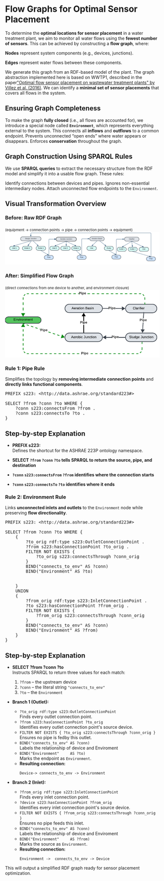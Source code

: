 
# Flow Graphs for Optimal Sensor Placement

To determine the **optimal locations for sensor placement** in a water treatment plant, we aim to monitor all water flows using the **fewest number of sensors**. This can be achieved by constructing a **flow graph**, where:

**Nodes** represent system components (e.g., devices, junctions).

**Edges** represent water flows between these components.

We generate this graph from an RDF-based model of the plant. The graph abstraction implemented here is based on WWTP1, described in the paper["Optimal flow sensor placement on wastewater treatment plants" by Villez et al. (2016)](https://doi.org/10.1016/j.watres.2016.05.068). We can identify a **minimal set of sensor placements** that covers all flows in the system.

## Ensuring Graph Completeness

To make the graph **fully closed** (i.e., all flows are accounted for), we introduce a special node called **`Environment`**, which represents everything external to the system. This connects all **inflows** and **outflows** to a common endpoint.
Prevents unconnected “open ends” where water appears or disappears.
Enforces **conservation** throughout the graph.

## Graph Construction Using SPARQL Rules

We use **SPARQL queries** to extract the necessary structure from the RDF model and simplify it into a usable flow graph. These rules:

Identify connections between devices and pipes.
Ignores non-essential intermediary nodes.
Attach unconnected flow endpoints to the `Environment`.


## Visual Transformation Overview

### Before: Raw RDF Graph
<sub>(equipment → connection points → pipe → connection points → equipment)</sub>  
![Before: RDF Graph](./images/WTS1.png)

### After: Simplified Flow Graph
<sub>(direct connections from one device to another, and environment closure)</sub>  
![After: Flow Graph](./images/Process_Graph.png)



### Rule 1: Pipe Rule

Simplifies the topology by **removing intermediate connection points** and **directly links functional components**.

<pre>
PREFIX s223: &lt;http://data.ashrae.org/standard223#&gt;

SELECT ?from ?conn ?to WHERE {
    ?conn s223:connectsFrom ?from .
    ?conn s223:connectsTo ?to .
}
</pre>

## Step-by-step Explanation

- **PREFIX s223:**  
  Defines the shortcut for the ASHRAE 223P ontology namespace.

- **SELECT `?from` `?conn` `?to` tells SPARQL to return the source, pipe, and destination**  

- **`?conn` `s223:connectsFrom` `?from` identifies where the connection starts**

- **`?conn` `s223:connectsTo` `?to` identifies where it ends**

### Rule 2: Environment Rule

Links **unconnected inlets and outlets** to the `Environment` node while preserving **flow directionality**.

<pre>
PREFIX s223: &lt;http://data.ashrae.org/standard223#&gt;

SELECT ?from ?conn ?to WHERE {
    {
        ?to_orig rdf:type s223:OutletConnectionPoint .
        ?from s223:hasConnectionPoint ?to_orig .
        FILTER NOT EXISTS {
            ?to_orig s223:connectsThrough ?conn_orig
        }
        BIND("connects_to_env" AS ?conn)
        BIND("Environment" AS ?to)


    }
    UNION 
    {
        ?from_orig rdf:type s223:InletConnectionPoint .
        ?to s223:hasConnectionPoint ?from_orig .
        FILTER NOT EXISTS {
            ?from_orig s223:connectsThrough ?conn_orig
        }
        BIND("connects_to_env" AS ?conn)
        BIND("Environment" AS ?from)
    }
}
</pre>

## Step-by-step Explanation

- **SELECT ?from ?conn ?to**  
  Instructs SPARQL to return three values for each match:
  1. `?from` – the upstream device 
  2. `?conn` – the literal string `"connects_to_env"`
  3. `?to`   – the `Environment`

- **Branch 1 (Outlet):**  
  - `?to_orig rdf:type s223:OutletConnectionPoint`  
    Finds every outlet connection point.  
  - `?from s223:hasConnectionPoint ?to_orig`  
    Identifies every outlet connection point's source device.  
  - `FILTER NOT EXISTS { ?to_orig s223:connectsThrough ?conn_orig }`  
    Ensures no pipe is fedby this outlet.  
  - `BIND("connects_to_env" AS ?conn)`  
    Labels the relationship of device and Enviroment 
  - `BIND("Environment"     AS ?to)`  
    Marks the endpoint as `Environment`.  
  - **Resulting connection:**  
    ```
    Device-> connects_to_env -> Environment
    ```

- **Branch 2 (Inlet):**  
  - `?from_orig rdf:type s223:InletConnectionPoint`  
    Finds every inlet connection point.  
  - `?device s223:hasConnectionPoint ?from_orig`  
    Identifies every inlet connection point's source device.  
  - `FILTER NOT EXISTS { ?from_orig s223:connectsThrough ?conn_orig }`  
    Ensures no pipe feeds this inlet.  
  - `BIND("connects_to_env" AS ?conn)`  
     Labels the relationship of device and Enviroment 
  - `BIND("Environment"     AS ?from)`  
    Marks the source as `Environment`.  
  - **Resulting connection:**  
    ```
    Environment ->  connects_to_env -> Device
    ```


This will output a simplified RDF graph ready for sensor placement optimization.